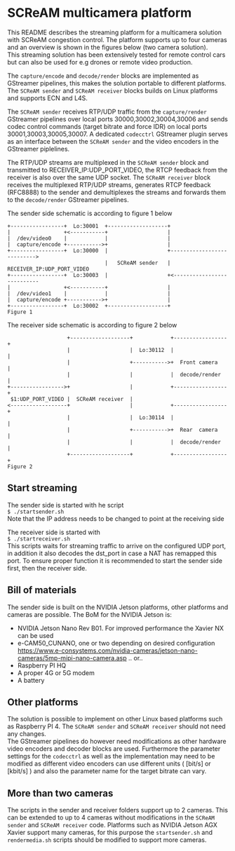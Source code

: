 # SCReAM multicamera platform

This README describes the streaming platform for a multicamera solution with SCReAM congestion control. The platform supports up to four cameras and an overview is shown in the figures below (two camera solution). <br>
This streaming solution has been extensively tested for remote control cars but can also be used for e.g drones or remote video production.

The `capture/encode` and `decode/render` blocks are implemented as GStreamer pipelines, this makes the solution portable to different platforms. The `SCReAM sender` and `SCReAM receiver` blocks builds on Linux platforms and supports ECN and L4S. <br>

The `SCReAM sender` receives RTP/UDP traffic from the `capture/render` GStreamer pipelines over local ports 30000,30002,30004,30006 and sends codec control commands (target bitrate and force IDR) on local ports 30001,30003,30005,30007. A dedicated `codecctrl` GStreamer plugin serves as an interface between the `SCReAM sender` and the video encoders in the GStreamer piplelines. <br>

The RTP/UDP streams are multiplexed in the `SCReAM sender` block and transmitted to RECEIVER_IP:UDP_PORT_VIDEO, the RTCP feedback from the receiver is also over the same UDP socket. The `SCReAM receiver` block receives the multiplexed RTP/UDP streams, generates RTCP feedback (RFC8888) to the sender and demultiplexes the streams and forwards them to the `decode/render` GStreamer pipelines.


The sender side schematic is according to figure 1 below

    +-----------------+  Lo:30001  +-------------------+
    |                 +<-----------+                   |
    |  /dev/video0    |            |                   |
    |  capture/encode +----------->+                   |
    +-----------------+  Lo:30000  |                   +--------------------------->
                                   |   SCReAM sender   | RECEIVER_IP:UDP_PORT_VIDEO
    +-----------------+  Lo:30003  |                   +<---------------------------
    |                 +<-----------+                   |
    |  /dev/video1    |            |                   |
    |  capture/encode +----------->+                   |
    +-----------------+  Lo:30002  +-------------------+
    Figure 1

The receiver side schematic is according to figure 2 below

                       +-------------------+            +-----------------+
                       |                   |  Lo:30112  |                 |
                       |                   +----------->+  Front camera   |
                       |                   |            |  decode/render  |
    +----------------->+                   |            +-----------------+
     $1:UDP_PORT_VIDEO |  SCReAM receiver  |
    <------------------+                   |            +-----------------+
                       |                   |  Lo:30114  |                 |
                       |                   +----------->+  Rear  camera   |
                       |                   |            |  decode/render  |
                       +-------------------+            +-----------------+
    Figure 2                   

## Start streaming
The sender side is started with he script <br>
`$ ./startsender.sh` <br>
Note that the IP address needs to be changed to point at the receiving side

The receiver side is started with <br>
`$ ./startreceiver.sh` <br>
This scripts waits for streaming traffic to arrive on the configured UDP port, in addition it also decodes the dst_port in case a NAT has remapped this port.
To ensure proper function it is recommended to start the sender side first, then the receiver side.

## Bill of materials
The sender side is built on the NVIDIA Jetson platforms, other platforms and cameras are possible. The BoM for the NVIDIA Jetson is: <br>
  * NVIDIA Jetson Nano Rev B01. For improved performance the Xavier NX can be used <br>
  * e-CAM50_CUNANO, one or two depending on desired configuration https://www.e-consystems.com/nvidia-cameras/jetson-nano-cameras/5mp-mipi-nano-camera.asp  .. or.. <br>
  * Raspberry PI HQ <br>
  * A proper 4G or 5G modem
  * A battery

## Other platforms
The solution is possible to implement on other Linux based platforms such as Raspberry PI 4. The `SCReAM sender` and `SCReAM receiver` should not need any changes.<br>
The GStreamer pipelines do however need modifications as other hardware video encoders and decoder blocks are used. Furthermore the parameter settings for the `codecctrl` as well as the implementation may need to be modified as different video encoders can use different units ( [bit/s] or [kbit/s] ) and also the parameter name for the target bitrate can vary.

## More than two cameras
The scripts in the sender and receiver folders support up to 2 cameras. This can be extended to up to 4 cameras without modifications in the `SCReAM sender` and `SCReAM receiver` code. Platforms such as NVIDIA Jetson AGX Xavier support many cameras, for this purpose the `startsender.sh` and `rendermedia.sh` scripts should be modified to support more cameras.
